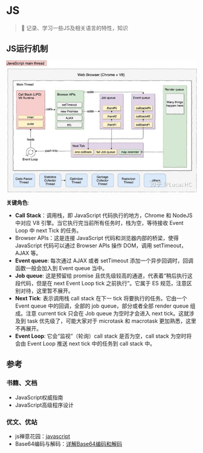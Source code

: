 # JS

> :rocket: 记录、学习一些JS及相关语言的特性，知识

## JS运行机制

![web-front-zh](https://raw.githubusercontent.com/NARUTOne/resources-github/master/imgs/js/JS-main-thread.jpg)

**关键角色**:

- **Call Stack**：调用栈，即 JavaScript 代码执行的地方，Chrome 和 NodeJS 中对应 V8 引擎。当它执行完当前所有任务时，栈为空，等待接收 Event Loop 中 next Tick 的任务。
- Browser APIs：这是连接 JavaScript 代码和浏览器内部的桥梁，使得 JavaScript 代码可以通过 Browser APIs 操作 DOM，调用 setTimeout，AJAX 等。
- **Event queue**: 每次通过 AJAX 或者 setTimeout 添加一个异步回调时，回调函数一般会加入到 Event queue 当中。
- **Job queue**: 这是预留给 promise 且优先级较高的通道，代表着“稍后执行这段代码，但是在 next Event Loop tick 之前执行”。它属于 ES 规范，注意区别对待，这里暂不展开。
- **Next Tick**: 表示调用栈 call stack 在下一 tick 将要执行的任务。它由一个 Event queue 中的回调，全部的 job queue，部分或者全部 render queue 组成。注意 current tick 只会在 Job queue 为空时才会进入 next tick。这就涉及到 task 优先级了，可能大家对于 microtask 和 macrotask 更加熟悉，这里不再展开。
- **Event Loop**: 它会“监视”（轮询）call stack 是否为空，call stack 为空时将会由 Event Loop 推送 next tick 中的任务到 call stack 中。

## 参考

### 书籍、文档

- JavaScript权威指南
- JavaScript高级程序设计

### 优文、优站

- js禅意花园：[javascript](https://bonsaiden.github.io/JavaScript-Garden/zh/#intro)
- Base64编码与解码：[详解Base64编码和解码](https://my.oschina.net/goal/blog/201032)
